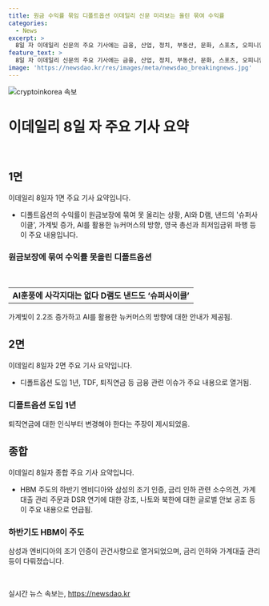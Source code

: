 ```yaml
---
title: 원금 수익률 묶임 디폴트옵션 이데일리 신문 미리보는 올린 묶여 수익률
categories:
  - News
excerpt: >
  8일 자 이데일리 신문의 주요 기사에는 금융, 산업, 정치, 부동산, 문화, 스포츠, 오피니언, 피플, 사회 등 다양한 분야의 다채로운 소식이 실려있다. 디폴트옵션, AI, 최저임금위 파행, 총선 결과, 글로벌 정국, 여행 트렌드, 정치 파티 선거, 대부업, 중소기업, 소비자생활, 부동산 시황, 스포츠 뉴스 등이 주목받을만한 내용이다. 종합적으로 사회 경제 및 정치 등 다양한 영역을 아우르며, 다채로운 이슈를 담고 있다.
feature_text: >
  8일 자 이데일리 신문의 주요 기사에는 금융, 산업, 정치, 부동산, 문화, 스포츠, 오피니언, 피플, 사회 등 다양한 분야의 다채로운 소식이 실려있다. 디폴트옵션, AI, 최저임금위 파행, 총선 결과, 글로벌 정국, 여행 트렌드, 정치 파티 선거, 대부업, 중소기업, 소비자생활, 부동산 시황, 스포츠 뉴스 등이 주목받을만한 내용이다. 종합적으로 사회 경제 및 정치 등 다양한 영역을 아우르며, 다채로운 이슈를 담고 있다.
image: 'https://newsdao.kr/res/images/meta/newsdao_breakingnews.jpg'
---
```


<p><img src="https://newsdao.kr/res/images/meta/newsdao_breakingnews.jpg" alt="cryptoinkorea 속보" /></p>

<h1 data-ke-size="size26"><b>이데일리 8일 자 주요 기사 요약</b></h1>

<p data-ke-size="size16">&nbsp;</p>

<h2 data-ke-size="size26">1면</h2>

<p data-ke-size="size16">이데일리 8일자 1면 주요 기사 요약입니다.</p>

<ul>
    <li>디폴트옵션의 수익률이 원금보장에 묶여 못 올리는 상황, AI와 D램, 낸드의 '슈퍼사이클', 가계빛 증가, AI를 활용한 뉴커머스의 방향, 영국 총선과 최저임금위 파행 등이 주요 내용입니다.</li>
</ul>

<h3>원금보장에 묶여 수익률 못올린 디폴트옵션</h3>

<p data-ke-size="size16">&nbsp;</p>

<table>
    <tr>
        <td style="text-align: center; height: 17px;"><b>AI훈풍에 사각지대는 없다 D램도 낸드도 ‘슈퍼사이클’</b></td>
    </tr>
</table>

<p>가계빛이 2.2조 증가하고 AI를 활용한 뉴커머스의 방향에 대한 안내가 제공됨.</p>

<h2 data-ke-size="size26">2면</h2>

<p data-ke-size="size16">이데일리 8일자 2면 주요 기사 요약입니다.</p>

<ul>
    <li>디폴트옵션 도입 1년, TDF, 퇴직연금 등 금융 관련 이슈가 주요 내용으로 열거됨.</li>
</ul>

<h3>디폴트옵션 도입 1년</h3>

<p>퇴직연금에 대한 인식부터 변경해야 한다는 주장이 제시되었음.</p>

<h2 data-ke-size="size26">종합</h2>

<p data-ke-size="size16">이데일리 8일자 종합 주요 기사 요약입니다.</p>

<ul>
    <li>HBM 주도의 하반기 엔비디아와 삼성의 조기 인증, 금리 인하 관련 소수의견, 가계대출 관리 주문과 DSR 연기에 대한 강조, 나토와 북한에 대한 글로벌 안보 공조 등이 주요 내용으로 언급됨.</li>
</ul>

<h3>하반기도 HBM이 주도</h3>

<p>삼성과 엔비디아의 조기 인증이 관건사항으로 열거되었으며, 금리 인하와 가계대출 관리 등이 다뤄졌습니다.</p>

<p data-ke-size="size16">&nbsp;</p>
실시간 뉴스 속보는, <a href="https://newsdao.kr" rel="dofollow">https://newsdao.kr</a>


